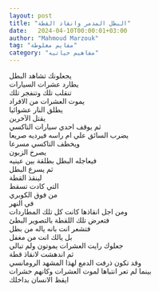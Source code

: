 ```yaml
---
layout: post
title: "البطل المدمر وانقاذ القطة"
date:   2024-04-10T00:00:01+03:00
author: "Mahmoud Marzouk"
tag: "مفايم مغلوطة"
category: "مفاهيم حياتيه"
---
```



يجعلونك تشاهد البطل  
يطارد عشرات السيارات  
تنقلب تلك وتنفجر تلك  
يموت العشرات من الافراد  
يطلق النار عشوائيا  
يقتل الآخرين  
ثم يوقف احدي سيارات التاكسي  
يضرب السائق علي ام راسه فيرديه صريعا  
ويخطف التاكسي مسرعا  
يصرخ الزبون  
فيعاجله البطل بطلقة بين عينيه  
ثم يسرع البطل  
لينقذ القطة  
التي كادت تسقط  
من فوق الكوبري  
في النهر  
ومن اجل انقاذها كانت كل تلك المطاردات  
فتعرض تلك اللقطة بالتصوير البطئ  
فتشعر انت بانه ياله من بطل  
بل يالك انت من مغفل  
جعلوك رايت العشرات يموتون ولم تبالي  
ثم اندهشت لانقاذ قطة  
وقد تكون ذرفت الدمع لهذا المشهد الرومانسي  
بينما لم تعر انتباها لموت العشرات وكانهم حشرات  
ايقظ الانسان بداخلك
